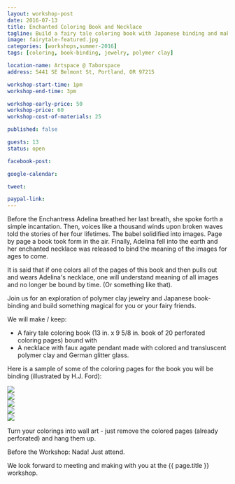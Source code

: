 ```yaml
---
layout: workshop-post
date: 2016-07-13
title: Enchanted Coloring Book and Necklace
tagline: Build a fairy tale coloring book with Japanese binding and make a medieval necklace with faux agate pendant.
image: fairytale-featured.jpg
categories: [workshops,summer-2016]
tags: [coloring, book-binding, jewelry, polymer clay]

location-name: Artspace @ Taborspace
address: 5441 SE Belmont St, Portland, OR 97215

workshop-start-time: 1pm
workshop-end-time: 3pm

workshop-early-price: 50
workshop-price: 60
workshop-cost-of-materials: 25

published: false

guests: 13
status: open

facebook-post: 

google-calendar: 

tweet: 

paypal-link:
---
```


Before the Enchantress Adelina breathed her last breath, she spoke forth a simple incantation. Then, voices like a thousand winds upon broken waves told the stories of her four lifetimes. The babel solidified into images. Page by page a book took form in the air. Finally, Adelina fell into the earth and her enchanted necklace was released to bind the meaning of the images for ages to come. 

It is said that if one colors all of the pages of this book and then pulls out and wears Adelina's necklace, one will understand meaning of all images and no longer be bound by time. (Or something like that).

Join us for an exploration of polymer clay jewelry and Japanese book-binding and build something magical for you or your fairy friends.

We will make / keep:

- A fairy tale coloring book (13 in. x 9 5/8 in. book of 20 perforated coloring pages) bound with
- A necklace with faux agate pendant made with colored and transluscent polymer clay and German glitter glass.

Here is a sample of some of the coloring pages for the book you will be binding (illustrated by H.J. Ford):

<div class="ui padded rounded image">
<img src="{{ site.url }}/assets/images/arch-of-snakes.jpg">
</div>

<div class="ui padded rounded image">
<img src="{{ site.url }}/assets/images/giant-cat.jpg">
</div>

<div class="ui padded rounded image">
<img src="{{ site.url }}/assets/images/maidens-ascend.jpg">
</div>

<div class="ui padded rounded image">
<img src="{{ site.url }}/assets/images/ray-of-light.jpg">
</div>

<div class="ui padded rounded image">
<img src="{{ site.url }}/assets/images/flying-maiden.jpg">
</div>

Turn your colorings into wall art - just remove the colored pages (already perforated) and hang them up.

Before the Workshop: Nada! Just attend.

We look forward to meeting and making with you at the {{ page.title }} workshop.

